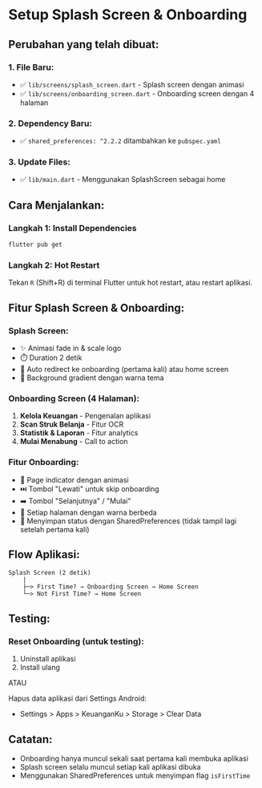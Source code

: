 # Setup Splash Screen & Onboarding

## Perubahan yang telah dibuat:

### 1. File Baru:
- ✅ `lib/screens/splash_screen.dart` - Splash screen dengan animasi
- ✅ `lib/screens/onboarding_screen.dart` - Onboarding screen dengan 4 halaman

### 2. Dependency Baru:
- ✅ `shared_preferences: ^2.2.2` ditambahkan ke `pubspec.yaml`

### 3. Update Files:
- ✅ `lib/main.dart` - Menggunakan SplashScreen sebagai home

## Cara Menjalankan:

### Langkah 1: Install Dependencies
```bash
flutter pub get
```

### Langkah 2: Hot Restart
Tekan `R` (Shift+R) di terminal Flutter untuk hot restart, atau restart aplikasi.

## Fitur Splash Screen & Onboarding:

### Splash Screen:
- ✨ Animasi fade in & scale logo
- ⏱️ Duration 2 detik
- 🔄 Auto redirect ke onboarding (pertama kali) atau home screen
- 🎨 Background gradient dengan warna tema

### Onboarding Screen (4 Halaman):
1. **Kelola Keuangan** - Pengenalan aplikasi
2. **Scan Struk Belanja** - Fitur OCR
3. **Statistik & Laporan** - Fitur analytics
4. **Mulai Menabung** - Call to action

### Fitur Onboarding:
- 📱 Page indicator dengan animasi
- ⏭️ Tombol "Lewati" untuk skip onboarding
- ➡️ Tombol "Selanjutnya" / "Mulai"
- 🎨 Setiap halaman dengan warna berbeda
- 💾 Menyimpan status dengan SharedPreferences (tidak tampil lagi setelah pertama kali)

## Flow Aplikasi:

```
Splash Screen (2 detik)
    |
    ├─> First Time? → Onboarding Screen → Home Screen
    └─> Not First Time? → Home Screen
```

## Testing:

### Reset Onboarding (untuk testing):
1. Uninstall aplikasi
2. Install ulang
   
ATAU

Hapus data aplikasi dari Settings Android:
- Settings > Apps > KeuanganKu > Storage > Clear Data

## Catatan:
- Onboarding hanya muncul sekali saat pertama kali membuka aplikasi
- Splash screen selalu muncul setiap kali aplikasi dibuka
- Menggunakan SharedPreferences untuk menyimpan flag `isFirstTime`
